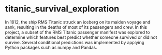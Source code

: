 # titanic_survival_exploration
In 1912, the ship RMS Titanic struck an iceberg on its maiden voyage and sank, resulting in the deaths of most of its passengers and crew. In this project, a subset of the RMS Titanic passenger manifest was explored to determine which features best predict whether someone survived or did not survive. Several conditional predictions was implemented by applying Python packages such as numpy and Pandas.

